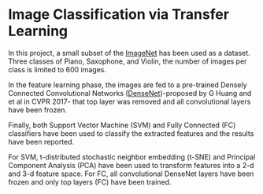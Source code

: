 # Image Classification via Transfer Learning

In this project, a small subset of the <a href="http://www.image-net.org/">ImageNet</a> has been used as a dataset. Three classes of Piano, Saxophone, and Violin, the number of images per class is limited to 600 images.

In the feature learning phase, the images are fed to a pre-trained Densely Connected Convolutional Networks (<a href="http://openaccess.thecvf.com/content_cvpr_2017/papers/Huang_Densely_Connected_Convolutional_CVPR_2017_paper.pdf">DenseNet</a>)-proposed by G Huang and et al in CVPR 2017- that top layer was removed and all convolutional layers have been frozen. 

Finally, both Support Vector Machine (SVM) and Fully Connected (FC) classifiers have been used to classify the extracted features and the results have been reported.

For SVM, t-distributed stochastic neighbor embedding (t-SNE) and Principal Component Analysis (PCA) have been used to transform features into a 2-d and 3-d feature space. For FC, all convolutional DenseNet layers have been frozen and only top layers (FC) have been trained.

